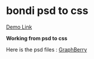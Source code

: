 # bondi psd to css 
[Demo Link](https://bondi.vercel.app/ "Demo Link")

**Working from psd to css**

Here is the psd files :  [GraphBerry](http://https://www.graphberry.com/item/bondi-psd-landing-page "GraphBerry")
